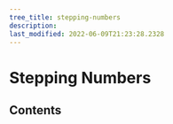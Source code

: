 ```yaml
---
tree_title: stepping-numbers
description: 
last_modified: 2022-06-09T21:23:28.2328
---
```


# Stepping Numbers

## Contents
